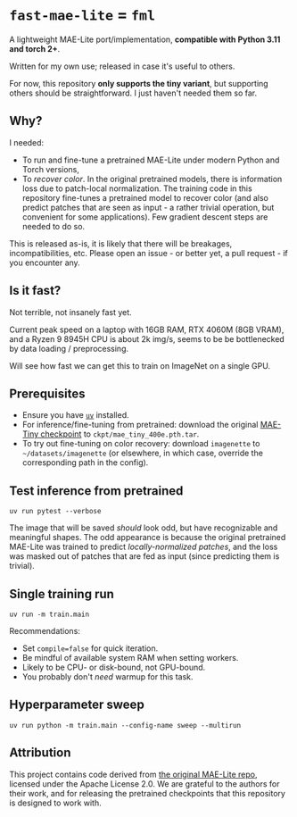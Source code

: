 # `fast-mae-lite` = `fml`

A lightweight MAE-Lite port/implementation, **compatible with Python 3.11 and torch 2+**.

Written for my own use; released in case it's useful to others.

For now, this repository **only supports the tiny variant**, but supporting others should be straightforward. I just haven't needed them so far.

## Why?

I needed:

- To run and fine-tune a pretrained MAE-Lite under modern Python and Torch versions,
- To _recover color_. In the original pretrained models, there is information loss due to patch-local normalization.
  The training code in this repository fine-tunes a pretrained model to recover
  color (and also predict patches that are seen as input - a rather trivial
  operation, but convenient for some applications). Few gradient descent steps
  are needed to do so.

This is released as-is, it is likely that there will be breakages, incompatibilities, etc. Please open an issue - or better yet, a pull request - if you encounter any.

## Is it fast?

Not terrible, not insanely fast yet.

Current peak speed on a laptop with 16GB RAM, RTX 4060M (8GB VRAM), and a Ryzen 9 8945H CPU is about 2k img/s, seems to be be bottlenecked by data loading / preprocessing.

Will see how fast we can get this to train on ImageNet on a single GPU.

## Prerequisites

- Ensure you have [`uv`](https://docs.astral.sh/uv/) installed.
- For inference/fine-tuning from pretrained: download the original [MAE-Tiny checkpoint](https://drive.google.com/file/d/1ZQYlvCPLZrJDqn2lp4GCIVL246WPqgEf/view?usp=sharing) to `ckpt/mae_tiny_400e.pth.tar`.
- To try out fine-tuning on color recovery: download `imagenette` to `~/datasets/imagenette` (or elsewhere, in which case, override the corresponding path in the config).

## Test inference from pretrained

```
uv run pytest --verbose
```

The image that will be saved _should_ look odd, but have recognizable and meaningful shapes.
The odd appearance is because the original pretrained MAE-Lite was trained to
predict _locally-normalized patches_, and the loss was masked out of patches
that are fed as input (since predicting them is trivial).

## Single training run

```
uv run -m train.main
```

Recommendations:

- Set `compile=false` for quick iteration.
- Be mindful of available system RAM when setting workers.
- Likely to be CPU- or disk-bound, not GPU-bound.
- You probably don't _need_ warmup for this task.

## Hyperparameter sweep

```
uv run python -m train.main --config-name sweep --multirun
```

## Attribution

This project contains code derived from [the original MAE-Lite repo](https://github.com/wangsr126/mae-lite), licensed under the Apache License 2.0.
We are grateful to the authors for their work, and for releasing the pretrained checkpoints that this repository is designed to work with.
